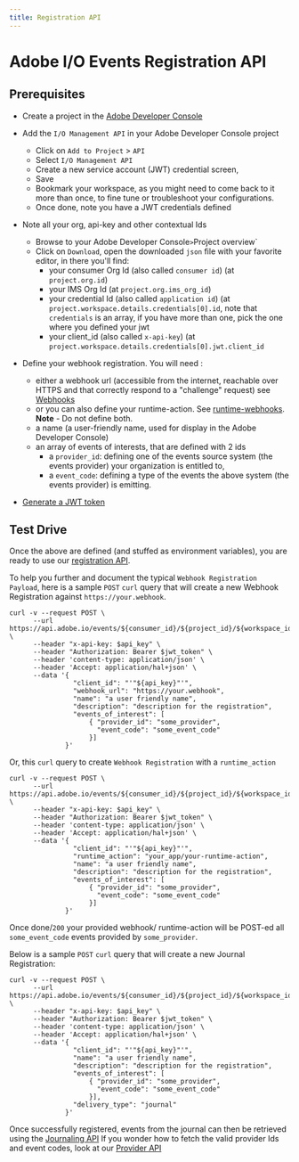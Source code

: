 ```yaml
---
title: Registration API
---
```


# Adobe I/O Events Registration API

## Prerequisites

* Create a project in the [Adobe Developer Console](/developer-console/docs/guides/projects/projects-empty/)
* Add the `I/O Management API` in your Adobe Developer Console project
  * Click on `Add to Project` > `API`
  * Select `I/O Management API`
  * Create a new service account (JWT) credential screen,
  * Save
  * Bookmark your workspace, as you might need to come back to it more than once, to fine tune or troubleshoot your configurations.
  * Once done, note you have a JWT credentials defined
* Note all your org, api-key and other contextual Ids
  * Browse to your Adobe Developer Console` > `Project overview`
  * Click on `Download`, open the downloaded `json` file with your favorite editor, in there you'll find:
    * your consumer Org Id (also called `consumer id`) (at `project.org.id`)
    * your IMS Org Id (at `project.org.ims_org_id`)
    * your credential Id (also called `application id`) (at `project.workspace.details.credentials[0].id`, note that `credentials` is an array,
       if you have more than one, pick the one where you defined your jwt
    * your client_id (also called `x-api-key`) (at `project.workspace.details.credentials[0].jwt.client_id`
* Define your webhook registration. You will need :
  * either a webhook url (accessible from the internet, reachable over HTTPS and that correctly respond to a "challenge" request) see [Webhooks](/guides/)
  * or you can also define your runtime-action. See [runtime-webhooks](/guides/runtime_webhooks/). **Note** - Do not define both.
  * a name (a user-friendly name, used for display in the Adobe Developer Console)
  * an array of events of interests, that are defined with 2 ids
    * a `provider_id`: defining one of the events source system (the events provider) your organization is entitled to,
    * a `event_code`: defining a type of the events the above system (the events provider) is emitting.

* [Generate a JWT token](/developer-console/docs/guides/credentials/)

## Test Drive

Once the above are defined (and stuffed as environment variables),
you are ready to use our [registration API](/api/#operation/createRegistrationCli).

To help you further and document the typical `Webhook Registration Payload`,
here is a sample `POST` `curl` query that will create a new Webhook Registration against `https://your.webhook`.

    curl -v --request POST \
          --url https://api.adobe.io/events/${consumer_id}/${project_id}/${workspace_id}/registrations \
          --header "x-api-key: $api_key" \
          --header "Authorization: Bearer $jwt_token" \
          --header 'content-type: application/json' \
          --header 'Accept: application/hal+json' \
          --data '{
                    "client_id": "'"${api_key}"'",
                    "webhook_url": "https://your.webhook",
                    "name": "a user friendly name",
                    "description": "description for the registration",
                    "events_of_interest": [
                        { "provider_id": "some_provider",
                          "event_code": "some_event_code"
                        }]
                  }'

Or, this `curl` query to create `Webhook Registration` with a `runtime_action`

    curl -v --request POST \
          --url https://api.adobe.io/events/${consumer_id}/${project_id}/${workspace_id}/registrations \
          --header "x-api-key: $api_key" \
          --header "Authorization: Bearer $jwt_token" \
          --header 'content-type: application/json' \
          --header 'Accept: application/hal+json' \
          --data '{
                    "client_id": "'"${api_key}"'",
                    "runtime_action": "your_app/your-runtime-action",
                    "name": "a user friendly name",
                    "description": "description for the registration",
                    "events_of_interest": [
                        { "provider_id": "some_provider",
                          "event_code": "some_event_code"
                        }]
                  }'

Once done/`200` your provided webhook/ runtime-action will be POST-ed all `some_event_code` events provided by `some_provider`.

Below is a sample `POST` `curl` query that will create a new Journal Registration:

    curl -v --request POST \
          --url https://api.adobe.io/events/${consumer_id}/${project_id}/${workspace_id}/registrations \
          --header "x-api-key: $api_key" \
          --header "Authorization: Bearer $jwt_token" \
          --header 'content-type: application/json' \
          --header 'Accept: application/hal+json' \
          --data '{
                    "client_id": "'"${api_key}"'",
                    "name": "a user friendly name",
                    "description": "description for the registration",
                    "events_of_interest": [
                        { "provider_id": "some_provider",
                          "event_code": "some_event_code"
                        }],
                    "delivery_type": "journal"
                  }'

Once successfully registered, events from the journal can then be retrieved using the [Journaling API](journaling_api.md)
If you wonder how to fetch the valid provider Ids and event codes, look at our [Provider API](provider_api.md)
